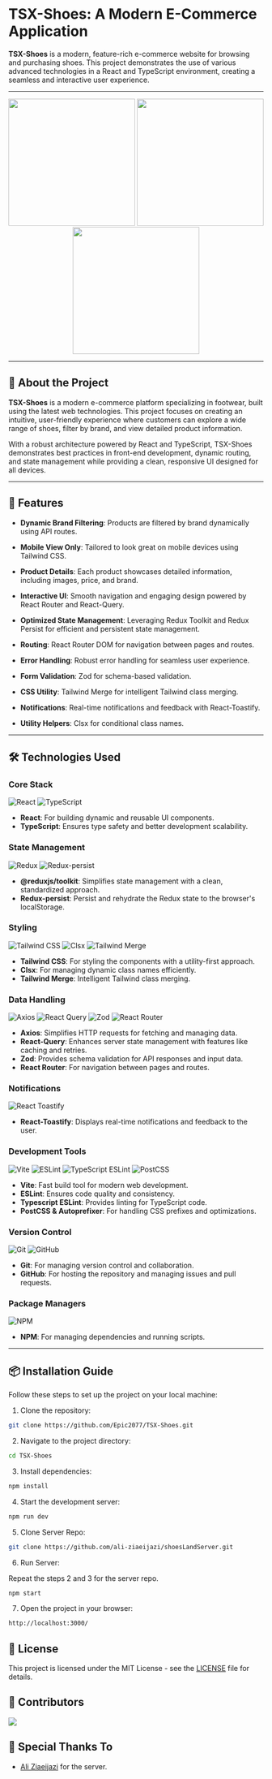 # TSX-Shoes: A Modern E-Commerce Application

**TSX-Shoes** is a modern, feature-rich e-commerce website for browsing and purchasing shoes. This project demonstrates the use of various advanced technologies in a React and TypeScript environment, creating a seamless and interactive user experience.

---

<div align="center"> <img src="./src//assets/ScreenShots/Screen Shot 2025-01-05 at 13.51.45.png" width="250px"> <img src="./src//assets/ScreenShots/Screen Shot 2025-01-05 at 13.52.07.png" width="250px"> <img src="./src//assets/ScreenShots/Screen Shot 2025-01-05 at 13.50.58.png" width="250px"> </div>

---

## 🎯 About the Project

**TSX-Shoes** is a modern e-commerce platform specializing in footwear, built using the latest web technologies. This project focuses on creating an intuitive, user-friendly experience where customers can explore a wide range of shoes, filter by brand, and view detailed product information.

With a robust architecture powered by React and TypeScript, TSX-Shoes demonstrates best practices in front-end development, dynamic routing, and state management while providing a clean, responsive UI designed for all devices.

---

## 🌟 Features

- **Dynamic Brand Filtering**: Products are filtered by brand dynamically using API routes.

- **Mobile View Only**: Tailored to look great on mobile devices using Tailwind CSS.

- **Product Details**: Each product showcases detailed information, including images, price, and brand.

- **Interactive UI**: Smooth navigation and engaging design powered by React Router and React-Query.

- **Optimized State Management**: Leveraging Redux Toolkit and Redux Persist for efficient and persistent state management.

- **Routing**: React Router DOM for navigation between pages and routes.

- **Error Handling**: Robust error handling for seamless user experience.

- **Form Validation**: Zod for schema-based validation.

- **CSS Utility**: Tailwind Merge for intelligent Tailwind class merging.

- **Notifications**: Real-time notifications and feedback with React-Toastify.

- **Utility Helpers**: Clsx for conditional class names.

---

## 🛠️ Technologies Used

### Core Stack

![React](https://img.shields.io/badge/React-20232A?style=for-the-badge&logo=react&logoColor=61DAFB) ![TypeScript](https://img.shields.io/badge/TypeScript-3178C6?style=for-the-badge&logo=typescript&logoColor=white)

- **React**: For building dynamic and reusable UI components.
- **TypeScript**: Ensures type safety and better development scalability.

### State Management

![Redux](https://img.shields.io/badge/Redux-764ABC?style=for-the-badge&logo=redux&logoColor=white) ![Redux-persist](https://img.shields.io/badge/Redux_Persist-764ABC?style=for-the-badge&logo=redux-persist&logoColor=white)

- **@reduxjs/toolkit**: Simplifies state management with a clean, standardized approach.
- **Redux-persist**: Persist and rehydrate the Redux state to the browser's localStorage.

### Styling

![Tailwind CSS](https://img.shields.io/badge/Tailwind_CSS-0EA5E9?style=for-the-badge&logo=tailwind-css&logoColor=white) ![Clsx](https://img.shields.io/badge/Clsx-FF6F61?style=for-the-badge&logo=clsx&logoColor=white) ![Tailwind Merge](https://img.shields.io/badge/Tailwind_Merge-0EA5E9?style=for-the-badge&logo=tailwind-merge&logoColor=white)

- **Tailwind CSS**: For styling the components with a utility-first approach.
- **Clsx**: For managing dynamic class names efficiently.
- **Tailwind Merge**: Intelligent Tailwind class merging.

### Data Handling

![Axios](https://img.shields.io/badge/Axios-5A29E4?style=for-the-badge&logo=axios&logoColor=white) ![React Query](https://img.shields.io/badge/React_Query-FF4154?style=for-the-badge&logo=react-query&logoColor=white) ![Zod](https://img.shields.io/badge/Zod-8A2BE2?style=for-the-badge&logo=zod&logoColor=white) ![React Router](https://img.shields.io/badge/React_Router-CA4245?style=for-the-badge&logo=react-router&logoColor=white)

- **Axios**: Simplifies HTTP requests for fetching and managing data.
- **React-Query**: Enhances server state management with features like caching and retries.
- **Zod**: Provides schema validation for API responses and input data.
- **React Router**: For navigation between pages and routes.

### Notifications

![React Toastify](https://img.shields.io/badge/React_Toastify-FFDD57?style=for-the-badge&logo=react-toastify&logoColor=black)

- **React-Toastify**: Displays real-time notifications and feedback to the user.

### Development Tools

![Vite](https://img.shields.io/badge/Vite-646CFF?style=for-the-badge&logo=vite&logoColor=white) ![ESLint](https://img.shields.io/badge/ESLint-4B32C3?style=for-the-badge&logo=eslint&logoColor=white) ![TypeScript ESLint](https://img.shields.io/badge/TypeScript_ESLint-007ACC?style=for-the-badge&logo=typescript-eslint&logoColor=white) ![PostCSS](https://img.shields.io/badge/PostCSS-DD3A0A?style=for-the-badge&logo=postcss&logoColor=white)

- **Vite**: Fast build tool for modern web development.
- **ESLint**: Ensures code quality and consistency.
- **Typescript ESLint**: Provides linting for TypeScript code.
- **PostCSS & Autoprefixer**: For handling CSS prefixes and optimizations.

### Version Control

![Git](https://img.shields.io/badge/Git-F05033?style=for-the-badge&logo=git&logoColor=white) ![GitHub](https://img.shields.io/badge/GitHub-181717?style=for-the-badge&logo=github&logoColor=white)

- **Git**: For managing version control and collaboration.
- **GitHub**: For hosting the repository and managing issues and pull requests.

### Package Managers

![NPM](https://img.shields.io/badge/NPM-CB3837?style=for-the-badge&logo=npm&logoColor=white)

- **NPM**: For managing dependencies and running scripts.

---

## 📦 Installation Guide

Follow these steps to set up the project on your local machine:

1. Clone the repository:

```bash
git clone https://github.com/Epic2077/TSX-Shoes.git
```

2. Navigate to the project directory:

```bash
cd TSX-Shoes
```

3. Install dependencies:

```bash
npm install
```

4. Start the development server:

```bash
npm run dev
```

5. Clone Server Repo:

```bash
git clone https://github.com/ali-ziaeijazi/shoesLandServer.git
```

6. Run Server:

Repeat the steps 2 and 3 for the server repo.

```bash
npm start
```

7. Open the project in your browser:

```bash
http://localhost:3000/
```

## 🔗 License

This project is licensed under the MIT License - see the [LICENSE](LICENSE) file for details.

## 🤝 Contributors

<a href="https://github.com/Epic2077/TSX-Shoes/graphs/contributors">
  <img src="https://contrib.rocks/image?repo=Epic2077/TSX-Shoes" />
</a>

## 🙌 Special Thanks To

- [Ali Ziaeijazi](https://github.com/ali-ziaeijazi) for the server.
